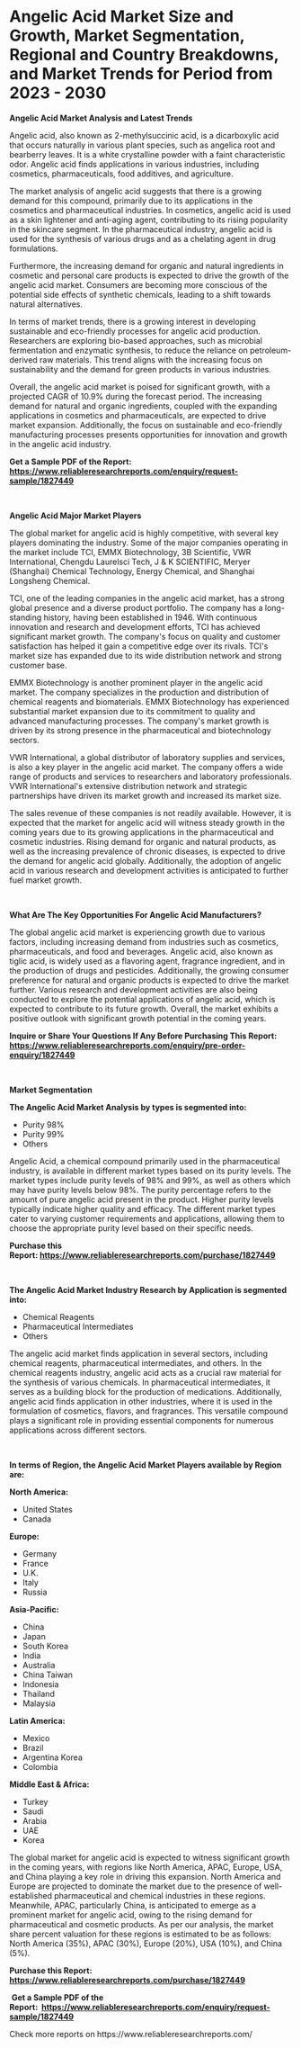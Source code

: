 <p><h1>Angelic Acid Market Size and Growth, Market Segmentation, Regional and Country Breakdowns, and Market Trends for Period from 2023 -  2030</h1></p><p><strong>Angelic Acid Market Analysis and Latest Trends</strong></p>
<p><p>Angelic acid, also known as 2-methylsuccinic acid, is a dicarboxylic acid that occurs naturally in various plant species, such as angelica root and bearberry leaves. It is a white crystalline powder with a faint characteristic odor. Angelic acid finds applications in various industries, including cosmetics, pharmaceuticals, food additives, and agriculture.</p><p>The market analysis of angelic acid suggests that there is a growing demand for this compound, primarily due to its applications in the cosmetics and pharmaceutical industries. In cosmetics, angelic acid is used as a skin lightener and anti-aging agent, contributing to its rising popularity in the skincare segment. In the pharmaceutical industry, angelic acid is used for the synthesis of various drugs and as a chelating agent in drug formulations.</p><p>Furthermore, the increasing demand for organic and natural ingredients in cosmetic and personal care products is expected to drive the growth of the angelic acid market. Consumers are becoming more conscious of the potential side effects of synthetic chemicals, leading to a shift towards natural alternatives.</p><p>In terms of market trends, there is a growing interest in developing sustainable and eco-friendly processes for angelic acid production. Researchers are exploring bio-based approaches, such as microbial fermentation and enzymatic synthesis, to reduce the reliance on petroleum-derived raw materials. This trend aligns with the increasing focus on sustainability and the demand for green products in various industries.</p><p>Overall, the angelic acid market is poised for significant growth, with a projected CAGR of 10.9% during the forecast period. The increasing demand for natural and organic ingredients, coupled with the expanding applications in cosmetics and pharmaceuticals, are expected to drive market expansion. Additionally, the focus on sustainable and eco-friendly manufacturing processes presents opportunities for innovation and growth in the angelic acid industry.</p></p>
<p><strong>Get a Sample PDF of the Report:&nbsp; <a href="https://www.reliableresearchreports.com/enquiry/request-sample/1827449">https://www.reliableresearchreports.com/enquiry/request-sample/1827449</a></strong></p>
<p>&nbsp;</p>
<p><strong>Angelic Acid Major Market Players</strong></p>
<p><p>The global market for angelic acid is highly competitive, with several key players dominating the industry. Some of the major companies operating in the market include TCI, EMMX Biotechnology, 3B Scientific, VWR International, Chengdu Laurelsci Tech, J & K SCIENTIFIC, Meryer (Shanghai) Chemical Technology, Energy Chemical, and Shanghai Longsheng Chemical.</p><p>TCI, one of the leading companies in the angelic acid market, has a strong global presence and a diverse product portfolio. The company has a long-standing history, having been established in 1946. With continuous innovation and research and development efforts, TCI has achieved significant market growth. The company's focus on quality and customer satisfaction has helped it gain a competitive edge over its rivals. TCI's market size has expanded due to its wide distribution network and strong customer base.</p><p>EMMX Biotechnology is another prominent player in the angelic acid market. The company specializes in the production and distribution of chemical reagents and biomaterials. EMMX Biotechnology has experienced substantial market expansion due to its commitment to quality and advanced manufacturing processes. The company's market growth is driven by its strong presence in the pharmaceutical and biotechnology sectors.</p><p>VWR International, a global distributor of laboratory supplies and services, is also a key player in the angelic acid market. The company offers a wide range of products and services to researchers and laboratory professionals. VWR International's extensive distribution network and strategic partnerships have driven its market growth and increased its market size.</p><p>The sales revenue of these companies is not readily available. However, it is expected that the market for angelic acid will witness steady growth in the coming years due to its growing applications in the pharmaceutical and cosmetic industries. Rising demand for organic and natural products, as well as the increasing prevalence of chronic diseases, is expected to drive the demand for angelic acid globally. Additionally, the adoption of angelic acid in various research and development activities is anticipated to further fuel market growth.</p></p>
<p>&nbsp;</p>
<p><strong>What Are The Key Opportunities For Angelic Acid Manufacturers?</strong></p>
<p><p>The global angelic acid market is experiencing growth due to various factors, including increasing demand from industries such as cosmetics, pharmaceuticals, and food and beverages. Angelic acid, also known as tiglic acid, is widely used as a flavoring agent, fragrance ingredient, and in the production of drugs and pesticides. Additionally, the growing consumer preference for natural and organic products is expected to drive the market further. Various research and development activities are also being conducted to explore the potential applications of angelic acid, which is expected to contribute to its future growth. Overall, the market exhibits a positive outlook with significant growth potential in the coming years.</p></p>
<p><strong>Inquire or Share Your Questions If Any Before Purchasing This Report: <a href="https://www.reliableresearchreports.com/enquiry/pre-order-enquiry/1827449">https://www.reliableresearchreports.com/enquiry/pre-order-enquiry/1827449</a></strong></p>
<p>&nbsp;</p>
<p><strong>Market Segmentation</strong></p>
<p><strong>The Angelic Acid Market Analysis by types is segmented into:</strong></p>
<p><ul><li>Purity 98%</li><li>Purity 99%</li><li>Others</li></ul></p>
<p><p>Angelic Acid, a chemical compound primarily used in the pharmaceutical industry, is available in different market types based on its purity levels. The market types include purity levels of 98% and 99%, as well as others which may have purity levels below 98%. The purity percentage refers to the amount of pure angelic acid present in the product. Higher purity levels typically indicate higher quality and efficacy. The different market types cater to varying customer requirements and applications, allowing them to choose the appropriate purity level based on their specific needs.</p></p>
<p><strong>Purchase this Report:&nbsp;<a href="https://www.reliableresearchreports.com/purchase/1827449">https://www.reliableresearchreports.com/purchase/1827449</a></strong></p>
<p>&nbsp;</p>
<p><strong>The Angelic Acid Market Industry Research by Application is segmented into:</strong></p>
<p><ul><li>Chemical Reagents</li><li>Pharmaceutical Intermediates</li><li>Others</li></ul></p>
<p><p>The angelic acid market finds application in several sectors, including chemical reagents, pharmaceutical intermediates, and others. In the chemical reagents industry, angelic acid acts as a crucial raw material for the synthesis of various chemicals. In pharmaceutical intermediates, it serves as a building block for the production of medications. Additionally, angelic acid finds application in other industries, where it is used in the formulation of cosmetics, flavors, and fragrances. This versatile compound plays a significant role in providing essential components for numerous applications across different sectors.</p></p>
<p>&nbsp;</p>
<p><strong>In terms of Region, the Angelic Acid Market Players available by Region are:</strong></p>
<p>
    <p> <strong> North America: </strong>
        <ul>
            <li>United States</li>
            <li>Canada</li>
        </ul>
        </p> 
    <p> <strong> Europe: </strong>
        <ul>
            <li>Germany</li>
            <li>France</li>
            <li>U.K.</li>
            <li>Italy</li>
            <li>Russia</li>
        </ul>
        </p> 
    <p> <strong> Asia-Pacific: </strong>
        <ul>
            <li>China</li>
            <li>Japan</li>
            <li>South Korea</li>
            <li>India</li>
            <li>Australia</li>
            <li>China Taiwan</li>
            <li>Indonesia</li>
            <li>Thailand</li>
            <li>Malaysia</li>
        </ul>
        </p> 
    <p> <strong> Latin America: </strong>
        <ul>
            <li>Mexico</li>
            <li>Brazil</li>
            <li>Argentina Korea</li>
            <li>Colombia</li>
        </ul>
        </p> 
    <p> <strong> Middle East & Africa: </strong>
        <ul>
            <li>Turkey</li>
            <li>Saudi</li>
            <li>Arabia</li>
            <li>UAE</li>
            <li>Korea</li>
        </ul>
    </p>
    </p>
<p><p>The global market for angelic acid is expected to witness significant growth in the coming years, with regions like North America, APAC, Europe, USA, and China playing a key role in driving this expansion. North America and Europe are projected to dominate the market due to the presence of well-established pharmaceutical and chemical industries in these regions. Meanwhile, APAC, particularly China, is anticipated to emerge as a prominent market for angelic acid, owing to the rising demand for pharmaceutical and cosmetic products. As per our analysis, the market share percent valuation for these regions is estimated to be as follows: North America (35%), APAC (30%), Europe (20%), USA (10%), and China (5%).</p></p>
<p><strong>Purchase this Report: <a href="https://www.reliableresearchreports.com/purchase/1827449">https://www.reliableresearchreports.com/purchase/1827449</a></strong></p>
<p>&nbsp;<strong>Get a Sample PDF of the Report:&nbsp;&nbsp;<a href="https://www.reliableresearchreports.com/enquiry/request-sample/1827449">https://www.reliableresearchreports.com/enquiry/request-sample/1827449</a></strong></p>
<p><strong></strong></p>
<p>Check more reports on https://www.reliableresearchreports.com/</p>